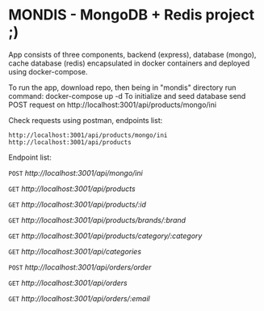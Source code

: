 # MONDIS - MongoDB + Redis project ;)
App consists of three components, backend (express), database (mongo), cache database (redis) encapsulated in docker containers and deployed using docker-compose.

To run the app, download repo, then being in "mondis" directory run command: docker-compose up -d
To initialize and seed database send POST request on http://localhost:3001/api/products/mongo/ini

Check requests using postman, endpoints list: 
    
    http://localhost:3001/api/products/mongo/ini
    http://localhost:3001/api/products

Endpoint list:

`POST` *http://localhost:3001/api/mongo/ini*

`GET` *http://localhost:3001/api/products*

`GET` *http://localhost:3001/api/products/:id*

`GET` *http://localhost:3001/api/products/brands/:brand*

`GET` *http://localhost:3001/api/products/category/:category*

`GET` *http://localhost:3001/api/categories*

`POST` *http://localhost:3001/api/orders/order*

`GET` *http://localhost:3001/api/orders*

`GET` *http://localhost:3001/api/orders/:email*